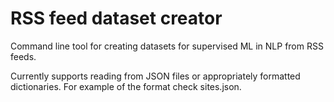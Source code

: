 # RSS feed dataset creator
Command line tool for creating datasets for supervised ML in NLP from RSS feeds.

Currently supports reading from JSON files or appropriately formatted dictionaries. For example of the format check sites.json.
